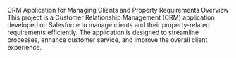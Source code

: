 CRM Application for Managing Clients and Property Requirements
Overview
This project is a Customer Relationship Management (CRM) application developed on Salesforce to manage clients and their property-related requirements efficiently. The application is designed to streamline processes, enhance customer service, and improve the overall client experience.
